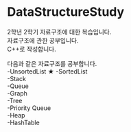 # DataStructureStudy
2학년 2학기 자료구조에 대한 복습입니다.   
자료구조에 관한 공부입니다.   
C++로 작성합니다.   

다음과 같은 자료구조를 공부합니다.   
-UnsortedList ★ 
-SortedList   
-Stack   
-Queue   
-Graph   
-Tree   
-Priority Queue   
-Heap   
-HashTable   
